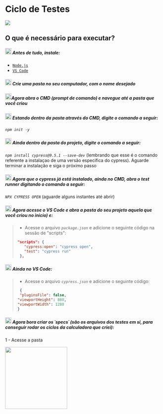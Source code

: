 # Ciclo de Testes 

<img src="https://gifs.eco.br/wp-content/uploads/2022/08/gifs-de-construcao-3.gif"></img>

## O que é necessário para executar?
##### <img src="https://cdn-icons-png.flaticon.com/512/3840/3840653.png" weight="20px" height="20px"></img> Antes de tudo, instale:
- <a href="https://nodejs.org/en/download/">`Node.js`</a>
- <a href="https://code.visualstudio.com/download">`VS Code`</a>

##### <img src="https://cdn-icons-png.flaticon.com/512/3840/3840738.png" weight="20px" height="20px"></img> Crie uma pasta no seu computador, com o nome desejado

##### <img src="https://cdn-icons-png.flaticon.com/512/3840/3840739.png" weight="20px" height="20px"></img>Agora abra o CMD (prompt de comando) e navegue até a pasta que você criou

##### <img src="https://cdn-icons-png.flaticon.com/512/3840/3840753.png" weight="20px" height="20px"></img> Estando dentro da pasta através do CMD, digite o comando a seguir: 
_`npm init -y`_  


#####  <img src="https://cdn-icons-png.flaticon.com/512/3840/3840754.png" weight="20px" height="20px"></img> Ainda dentro da pasta do projeto, digite o comando a seguir:
_`npm install cypress@9.5.1 --save-dev`_  (lembrando que esse é o comando referente a instalaçao de uma versão especifica do cypress). Aguarde terminar a instalação e siga o próximo passo

#####  <img src="https://cdn-icons-png.flaticon.com/512/3840/3840755.png" weight="20px" height="20px"></img> Agora que o cypress já está instalado, ainda no CMD, abra o test runner digitando o comando a seguir: 
_`NPX CYPRESS OPEN`_   (aguarde alguns instantes até abrir)

#####  <img src="https://cdn-icons-png.flaticon.com/512/3840/3840771.png" weight="20px" height="20px"></img> Agora acesse o VS Code e abra a pasta do seu projeto aquela que você criou no inicio) e:
>- Acesse o arquivo _`package.json`_ e adicione o seguinte código na sessão de "scripts":
>```json
> "scripts": {
>    "cypress:open": "cypress open",
>    "test": "cypress run"
>  },
>```

##### <img src="https://cdn-icons-png.flaticon.com/512/3840/3840772.png" weight="20px" height="20px"></img> Ainda no VS Code:
> - Acesse o arquivo _`cypress.json`_ e adicione o seguinte código:
 >```json
>  {
>  "pluginsFile": false,
 > "viewportHeight": 880,
 > "viewportWidth": 1280
>}
>```

##### <img src="https://cdn-icons-png.flaticon.com/512/3840/3840773.png" weight="20px" height="20px"></img> Agora bora criar os ´specs´ (são os arquivos dos testes em si, para conseguir rodar os ciclos da calculadora que criei):
1 - Acesse a pasta 








<img src="https://imagensemoldes.com.br/wp-content/uploads/2020/07/Parab%C3%A9ns-PNG-1280x720.png" weight="200px" height="200px"></img>





